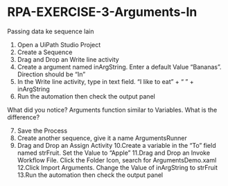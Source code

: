 # RPA-EXERCISE-3-Arguments-In
Passing data ke sequence lain

1. Open a UiPath Studio Project
2. Create a Sequence
3. Drag and Drop an Write line activity
4. Create a argument named inArgString. Enter a default Value “Bananas”. Direction should be “In”
5. In the Write line activity, type in text field. “I like to eat” + “ ” + inArgString
6. Run the automation then check the output panel

What did you notice? Arguments function similar to Variables. What is the difference?

7. Save the Process
8. Create another sequence, give it a name ArgumentsRunner
9. Drag and Drop an Assign Activity
10.Create a variable in the “To” field named strFruit. Set the Value to “Apple”
11.Drag and Drop an Invoke Workflow File. Click the Folder Icon, search for ArgumentsDemo.xaml
12.Click Import Arguments. Change the Value of inArgString to strFruit
13.Run the automation then check the output panel
